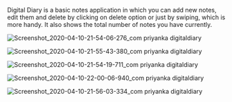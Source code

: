 Digital Diary is a basic notes application in which you can add new notes, edit them and delete by clicking on delete option or just by swiping, which is more handy.
It also shows the total number of notes you have currently.

![Screenshot_2020-04-10-21-54-06-276_com priyanka digitaldiary](https://user-images.githubusercontent.com/43993878/79006962-d13d4680-7b77-11ea-8fbc-0ac5a6854264.jpg)

![Screenshot_2020-04-10-21-55-43-380_com priyanka digitaldiary](https://user-images.githubusercontent.com/43993878/79006993-e1edbc80-7b77-11ea-90cf-2b20e7663ca5.jpg)

![Screenshot_2020-04-10-21-54-19-711_com priyanka digitaldiary](https://user-images.githubusercontent.com/43993878/79007032-f2059c00-7b77-11ea-8bcb-419ccd4f10b1.jpg)

![Screenshot_2020-04-10-22-00-06-940_com priyanka digitaldiary](https://user-images.githubusercontent.com/43993878/79007062-034ea880-7b78-11ea-9b57-51317cb118ab.jpg)

![Screenshot_2020-04-10-21-56-03-334_com priyanka digitaldiary](https://user-images.githubusercontent.com/43993878/79007089-106b9780-7b78-11ea-9e7c-9b3ef02d1179.jpg)
